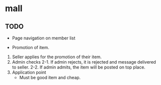 # mall

## TODO

* Page navigation on member list


* Promotion of item.

1. Seller applies for the promotion of their item.
2. Admin checks
    2-1. If admin rejects, it is rejected and message delivered to seller.
    2-2. If admin admits, the item will be posted on top place.
3. Application point
    - Must be good item and cheap.

